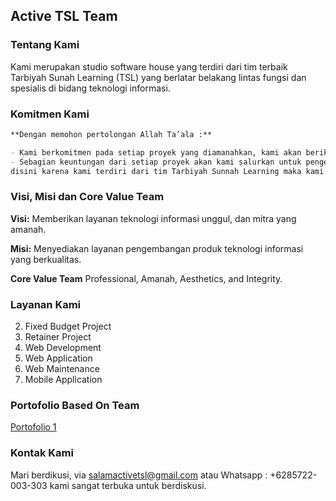 ## Active TSL Team
### Tentang Kami
Kami merupakan studio software house yang terdiri dari tim terbaik Tarbiyah Sunah Learning (TSL) yang berlatar belakang lintas fungsi dan  spesialis di bidang teknologi informasi.

### Komitmen Kami
```markdown
**Dengan memohon pertolongan Allah Ta’ala :**

- Kami berkomitmen pada setiap proyek yang diamanahkan, kami akan berikan yang terbaik.
- Sebagian keuntungan dari setiap proyek akan kami salurkan untuk pengembangan dakwah terkhusus 
disini karena kami terdiri dari tim Tarbiyah Sunnah Learning maka kami khususkan untuk TSL.
```

### Visi, Misi dan Core Value Team

**Visi:**
Memberikan layanan teknologi informasi unggul, dan mitra yang amanah.

**Misi:**
Menyediakan layanan pengembangan produk teknologi informasi yang berkualitas.

**Core Value Team**
Professional, Amanah, Aesthetics, and Integrity.

### Layanan Kami
2. Fixed Budget Project
3. Retainer Project
4. Web Development
5. Web Application
6. Web Maintenance
7. Mobile Application

### Portofolio Based On Team

[Portofolio 1](https://drive.google.com/file/d/1kUzGXezBWWmOQLCYgjcbhsdwfONM3IKF/view?usp=sharing)



### Kontak Kami

Mari berdikusi, via salamactivetsl@gmail.com atau Whatsapp : +6285722-003-303 kami sangat terbuka untuk berdiskusi.
